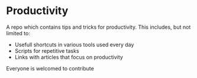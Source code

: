# Productivity
A repo which contains tips and tricks for productivity. This includes, but not limited to:
  * Usefull shortcuts in various tools used every day
  * Scripts for repetitive tasks
  * Links with articles that focus on productivity

Everyone is welcomed to contribute

